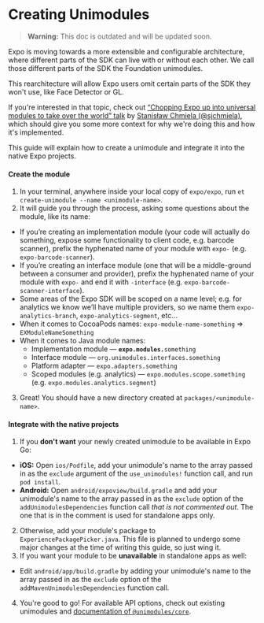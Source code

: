# Creating Unimodules

> **Warning:** This doc is outdated and will be updated soon.

Expo is moving towards a more extensible and configurable architecture, where different parts of the SDK can live with or without each other. We call those different parts of the SDK the Foundation unimodules.

This rearchitecture will allow Expo users omit certain parts of the SDK they won't use, like Face Detector or GL.

If you're interested in that topic, check out [“Chopping Expo up into universal modules to take over the world” talk](https://youtu.be/-9CJZRv7uOY) by [Stanisław Chmiela (@sjchmiela)](https://github.com/sjchmiela), which should give you some more context for why we're doing this and how it's implemented.

This guide will explain how to create a unimodule and integrate it into the native Expo projects.

#### Create the module

1. In your terminal, anywhere inside your local copy of `expo/expo`, run `et create-unimodule --name <unimodule-name>`.
2. It will guide you through the process, asking some questions about the module, like its name:
  - If you’re creating an implementation module (your code will actually do something, expose some functionality to client code, e.g. barcode scanner), prefix the hyphenated name of your module with `expo-` (e.g. `expo-barcode-scanner`).
  - If you’re creating an interface module (one that will be a middle-ground between a consumer and provider), prefix the hyphenated name of your module with `expo-` and end it with `-interface` (e.g. `expo-barcode-scanner-interface`).
  - Some areas of the Expo SDK will be scoped on a name level; e.g. for analytics we know we’ll have multiple providers, so we name them `expo-analytics-branch`, `expo-analytics-segment`, etc...
  - When it comes to CocoaPods names: `expo-module-name-something` => `EXModuleNameSomething`
  - When it comes to Java module names:
    - Implementation module — **`expo.modules.`**`something`
    - Interface module — `org.unimodules.interfaces.something`
    - Platform adapter — `expo.adapters.something`
    - Scoped modules (e.g. analytics) — `expo.modules.scope.something` (e.g. `expo.modules.analytics.segment`)
3. Great! You should have a new directory created at `packages/<unimodule-name>`.

#### Integrate with the native projects

1. If you **don't want** your newly created unimodule to be available in Expo Go:
  - **iOS:** Open `ios/Podfile`, add your unimodule's name to the array passed in as the `exclude` argument of the `use_unimodules!` function call, and run `pod install`.
  - **Android:** Open `android/expoview/build.gradle` and add your unimodule's name to the array passed in as the `exclude` option of the `addUnimodulesDependencies` function call *that is not commented out*. The one that is in the comment is used for standalone apps only.
2. Otherwise, add your module's package to `ExperiencePackagePicker.java`. This file is planned to undergo some major changes at the time of writing this guide, so just wing it.
3. If you want your module to be **unavailable** in standalone apps as well:
  - Edit `android/app/build.gradle` by adding your unimodule's name to the array passed in as the `exclude` option of the `addMavenUnimodulesDependencies` function call.
4. You're good to go! For available API options, check out existing unimodules and [documentation of `@unimodules/core`](https://github.com/unimodules/core).
